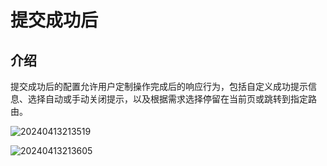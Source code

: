 # 提交成功后

## 介绍

提交成功后的配置允许用户定制操作完成后的响应行为，包括自定义成功提示信息、选择自动或手动关闭提示，以及根据需求选择停留在当前页或跳转到指定路由。

![20240413213519](https://static-docs.nocobase.com/20240413213519.png)

![20240413213605](https://static-docs.nocobase.com/20240413213605.png)

